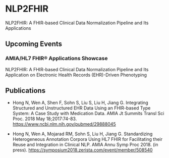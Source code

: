 # NLP2FHIR
NLP2FHIR: A FHIR-based Clinical Data Normalization Pipeline and Its Applications

## Upcoming Events
### AMIA/HL7 FHIR® Applications Showcase
NLP2FHIR: A FHIR-based Clinical Data Normalization Pipeline and Its Application on Electronic Health Records (EHR)-Driven Phenotyping

## Publications
* Hong N, Wen A, Shen F, Sohn S, Liu S, Liu H, Jiang G. Integrating Structured and Unstructured EHR Data Using an FHIR-based Type System: A Case Study with Medication Data. AMIA Jt Summits Transl Sci Proc. 2018 May 18;2017:74-83. https://www.ncbi.nlm.nih.gov/pubmed/29888045

* Hong N, Wen A, Mojarad RM, Sohn S, Liu H, Jiang G. Standardizing Heterogeneous Annotation Corpora Using HL7 FHIR for Facilitating their Reuse and Integration in Clinical NLP. AMIA Annu Symp Proc 2018. (in press). https://symposium2018.zerista.com/event/member/508540
